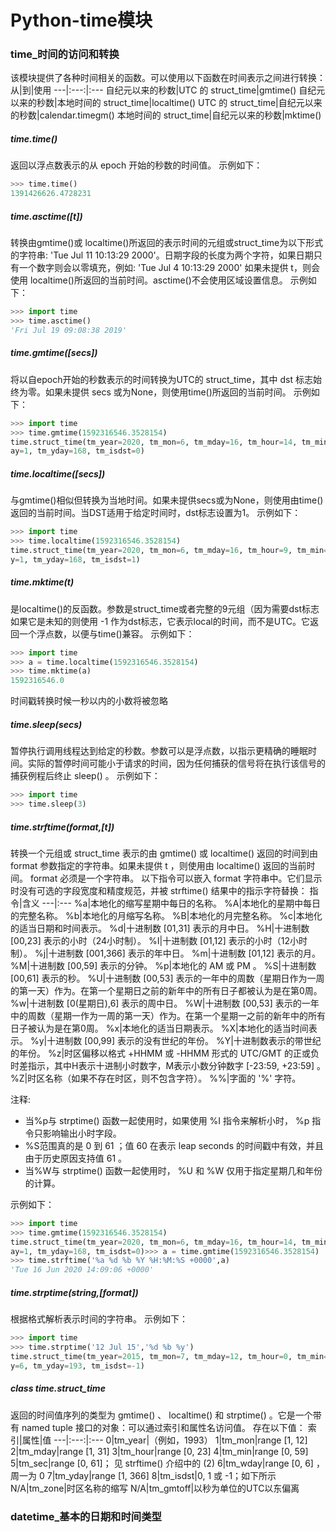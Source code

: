 # Python-time模块
### time_时间的访问和转换
该模块提供了各种时间相关的函数。可以使用以下函数在时间表示之间进行转换：
从|到|使用
---|:---:|:---
自纪元以来的秒数|UTC 的 struct_time|gmtime()
自纪元以来的秒数|本地时间的 struct_time|localtime()
UTC 的 struct_time|自纪元以来的秒数|calendar.timegm()
本地时间的 struct_time|自纪元以来的秒数|mktime()

##### time.time()
返回以浮点数表示的从 epoch 开始的秒数的时间值。
示例如下：
```python
>>> time.time()
1391426626.4728231
```
##### time.asctime([t])
转换由gmtime()或 localtime()所返回的表示时间的元组或struct_time为以下形式的字符串: 'Tue Jul 11 10:13:29 2000'。日期字段的长度为两个字符，如果日期只有一个数字则会以零填充，例如: 'Tue Jul  4 10:13:29 2000'
如果未提供 t，则会使用 localtime()所返回的当前时间。asctime()不会使用区域设置信息。
示例如下：
```python
>>> import time
>>> time.asctime()
'Fri Jul 19 09:08:38 2019'
```
##### time.gmtime([secs])
将以自epoch开始的秒数表示的时间转换为UTC的 struct_time，其中 dst 标志始终为零。如果未提供 secs 或为None，则使用time()所返回的当前时间。
示例如下：
```python
>>> import time
>>> time.gmtime(1592316546.3528154)
time.struct_time(tm_year=2020, tm_mon=6, tm_mday=16, tm_hour=14, tm_min=9, tm_sec=6, tm_wd
ay=1, tm_yday=168, tm_isdst=0)
```
##### time.localtime([secs])
与gmtime()相似但转换为当地时间。如果未提供secs或为None，则使用由time()返回的当前时间。当DST适用于给定时间时，dst标志设置为1。
示例如下：
```python
>>> import time
>>> time.localtime(1592316546.3528154)
time.struct_time(tm_year=2020, tm_mon=6, tm_mday=16, tm_hour=9, tm_min=9, tm_sec=6, tm_wda
y=1, tm_yday=168, tm_isdst=1)
```
##### time.mktime(t)
是localtime()的反函数。参数是struct_time或者完整的9元组（因为需要dst标志如果它是未知的则使用 -1 作为dst标志，它表示local的时间，而不是UTC。它返回一个浮点数，以便与time()兼容。
示例如下：
```python
>>> import time
>>> a = time.localtime(1592316546.3528154)
>>> time.mktime(a)
1592316546.0
```
 时间戳转换时候一秒以内的小数将被忽略

##### time.sleep(secs)
暂停执行调用线程达到给定的秒数。参数可以是浮点数，以指示更精确的睡眠时间。实际的暂停时间可能小于请求的时间，因为任何捕获的信号将在执行该信号的捕获例程后终止 sleep() 。
示例如下：
```python
>>> import time
>>> time.sleep(3)
```
##### time.strftime(format,[t])
转换一个元组或 struct_time 表示的由 gmtime() 或 localtime() 返回的时间到由 format 参数指定的字符串。如果未提供 t ，则使用由 localtime() 返回的当前时间。 format 必须是一个字符串。
以下指令可以嵌入 format 字符串中。它们显示时没有可选的字段宽度和精度规范，并被 strftime() 结果中的指示字符替换：
指令|含义
---|:---
%a|本地化的缩写星期中每日的名称。
%A|本地化的星期中每日的完整名称。
%b|本地化的月缩写名称。
%B|本地化的月完整名称。
%c|本地化的适当日期和时间表示。
%d|十进制数 [01,31] 表示的月中日。
%H|十进制数 [00,23] 表示的小时（24小时制）。
%I|十进制数 [01,12] 表示的小时（12小时制）。
%j|十进制数 [001,366] 表示的年中日。
%m|十进制数 [01,12] 表示的月。
%M|十进制数 [00,59] 表示的分钟。
%p|本地化的 AM 或 PM 。
%S|十进制数 [00,61] 表示的秒。
%U|十进制数 [00,53] 表示的一年中的周数（星期日作为一周的第一天）作为。在第一个星期日之前的新年中的所有日子都被认为是在第0周。
%w|十进制数 [0(星期日),6] 表示的周中日。
%W|十进制数 [00,53] 表示的一年中的周数（星期一作为一周的第一天）作为。在第一个星期一之前的新年中的所有日子被认为是在第0周。
%x|本地化的适当日期表示。
%X|本地化的适当时间表示。
%y|十进制数 [00,99] 表示的没有世纪的年份。
%Y|十进制数表示的带世纪的年份。
%z|时区偏移以格式 +HHMM 或 -HHMM 形式的 UTC/GMT 的正或负时差指示，其中H表示十进制小时数字，M表示小数分钟数字 [-23:59, +23:59] 。
%Z|时区名称（如果不存在时区，则不包含字符）。
%%|字面的 '%' 字符。

注释:
- 当%p与 strptime() 函数一起使用时，如果使用 %I 指令来解析小时， %p 指令只影响输出小时字段。
- %S范围真的是 0 到 61 ；值 60 在表示 leap seconds 的时间戳中有效，并且由于历史原因支持值 61 。
- 当%W与 strptime() 函数一起使用时， %U 和 %W 仅用于指定星期几和年份的计算。

示例如下：
```python
>>> import time
>>> time.gmtime(1592316546.3528154)
time.struct_time(tm_year=2020, tm_mon=6, tm_mday=16, tm_hour=14, tm_min=9, tm_sec=6, tm_wd
ay=1, tm_yday=168, tm_isdst=0)>>> a = time.gmtime(1592316546.3528154)
>>> time.strftime('%a %d %b %Y %H:%M:%S +0000',a)
'Tue 16 Jun 2020 14:09:06 +0000'
```

##### time.strptime(string,[format])
根据格式解析表示时间的字符串。
示例如下：
```python
>>> import time
>>> time.strptime('12 Jul 15','%d %b %y')
time.struct_time(tm_year=2015, tm_mon=7, tm_mday=12, tm_hour=0, tm_min=0, tm_sec=0, tm_wda
y=6, tm_yday=193, tm_isdst=-1)
```
##### class time.struct_time
返回的时间值序列的类型为 gmtime() 、 localtime() 和 strptime() 。它是一个带有 named tuple 接口的对象：可以通过索引和属性名访问值。 存在以下值：
索引|属性|值
---|:---:|:---
0|tm_year|（例如，1993）
1|tm_mon|range [1, 12]
2|tm_mday|range [1, 31]
3|tm_hour|range [0, 23]
4|tm_min|range [0, 59]
5|tm_sec|range [0, 61]； 见 strftime() 介绍中的 (2)
6|tm_wday|range [0, 6] ，周一为 0
7|tm_yday|range [1, 366]
8|tm_isdst|0, 1 或 -1；如下所示
N/A|tm_zone|时区名称的缩写
N/A|tm_gmtoff|以秒为单位的UTC以东偏离

### datetime_基本的日期和时间类型
